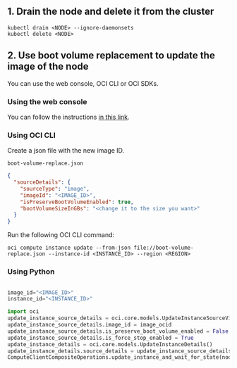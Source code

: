 ## 1. Drain the node and delete it from the cluster
```
kubectl drain <NODE> --ignore-daemonsets
kubectl delete <NODE>
```

## 2. Use boot volume replacement to update the image of the node
You can use the web console, OCI CLI or OCI SDKs.

### Using the web console
You can follow the instructions [in this link](https://docs.oracle.com/en-us/iaas/Content/Compute/Tasks/replacingbootvolume.htm).

### Using OCI CLI
Create a json file with the new image ID.

`boot-volume-replace.json`
```json
{
  "sourceDetails": {
    "sourceType": "image",
    "imageId": "<IMAGE_ID>",
    "isPreserveBootVolumeEnabled": true,
    "bootVolumeSizeInGBs": "<change it to the size you want>"
  }
}
```

Run the following OCI CLI command:
```
oci compute instance update --from-json file://boot-volume-replace.json --instance-id <INSTANCE_ID> --region <REGION>
```
### Using Python
```python

image_id="<IMAGE_ID>"
instance_id="<INSTANCE_ID>"

import oci
update_instance_source_details = oci.core.models.UpdateInstanceSourceViaImageDetails()
update_instance_source_details.image_id = image_ocid
update_instance_source_details.is_preserve_boot_volume_enabled = False
update_instance_source_details.is_force_stop_enabled = True
update_instance_details = oci.core.models.UpdateInstanceDetails()
update_instance_details.source_details = update_instance_source_details
ComputeClientCompositeOperations.update_instance_and_wait_for_state(node.ocid, update_instance_details,wait_for_states=["STOPPING","STOPPED","STARTING","RUNNING"])
```


